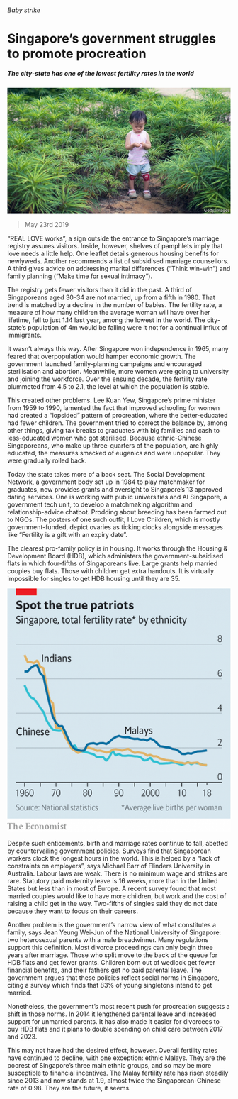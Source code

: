###### Baby strike

# Singapore’s government struggles to promote procreation 

##### The city-state has one of the lowest fertility rates in the world 

![image](images/20190525_asp009.jpg) 

> May 23rd 2019 

“REAL LOVE works”, a sign outside the entrance to Singapore’s marriage registry assures visitors. Inside, however, shelves of pamphlets imply that love needs a little help. One leaflet details generous housing benefits for newlyweds. Another recommends a list of subsidised marriage counsellors. A third gives advice on addressing marital differences (“Think win-win”) and family planning (“Make time for sexual intimacy”). 

The registry gets fewer visitors than it did in the past. A third of Singaporeans aged 30-34 are not married, up from a fifth in 1980. That trend is matched by a decline in the number of babies. The fertility rate, a measure of how many children the average woman will have over her lifetime, fell to just 1.14 last year, among the lowest in the world. The city-state’s population of 4m would be falling were it not for a continual influx of immigrants. 

It wasn’t always this way. After Singapore won independence in 1965, many feared that overpopulation would hamper economic growth. The government launched family-planning campaigns and encouraged sterilisation and abortion. Meanwhile, more women were going to university and joining the workforce. Over the ensuing decade, the fertility rate plummeted from 4.5 to 2.1, the level at which the population is stable. 

This created other problems. Lee Kuan Yew, Singapore’s prime minister from 1959 to 1990, lamented the fact that improved schooling for women had created a “lopsided” pattern of procreation, where the better-educated had fewer children. The government tried to correct the balance by, among other things, giving tax breaks to graduates with big families and cash to less-educated women who got sterilised. Because ethnic-Chinese Singaporeans, who make up three-quarters of the population, are highly educated, the measures smacked of eugenics and were unpopular. They were gradually rolled back. 

Today the state takes more of a back seat. The Social Development Network, a government body set up in 1984 to play matchmaker for graduates, now provides grants and oversight to Singapore’s 13 approved dating services. One is working with public universities and AI Singapore, a government tech unit, to develop a matchmaking algorithm and relationship-advice chatbot. Prodding about breeding has been farmed out to NGOs. The posters of one such outfit, I Love Children, which is mostly government-funded, depict ovaries as ticking clocks alongside messages like “Fertility is a gift with an expiry date”. 

The clearest pro-family policy is in housing. It works through the Housing & Development Board (HDB), which administers the government-subsidised flats in which four-fifths of Singaporeans live. Large grants help married couples buy flats. Those with children get extra handouts. It is virtually impossible for singles to get HDB housing until they are 35. 

![image](images/20190525_ASC098.png) 

Despite such enticements, birth and marriage rates continue to fall, abetted by countervailing government policies. Surveys find that Singaporean workers clock the longest hours in the world. This is helped by a “lack of constraints on employers”, says Michael Barr of Flinders University in Australia. Labour laws are weak. There is no minimum wage and strikes are rare. Statutory paid maternity leave is 16 weeks, more than in the United States but less than in most of Europe. A recent survey found that most married couples would like to have more children, but work and the cost of raising a child get in the way. Two-fifths of singles said they do not date because they want to focus on their careers. 

Another problem is the government’s narrow view of what constitutes a family, says Jean Yeung Wei-Jun of the National University of Singapore: two heterosexual parents with a male breadwinner. Many regulations support this definition. Most divorce proceedings can only begin three years after marriage. Those who split move to the back of the queue for HDB flats and get fewer grants. Children born out of wedlock get fewer financial benefits, and their fathers get no paid parental leave. The government argues that these policies reflect social norms in Singapore, citing a survey which finds that 83% of young singletons intend to get married. 

Nonetheless, the government’s most recent push for procreation suggests a shift in those norms. In 2014 it lengthened parental leave and increased support for unmarried parents. It has also made it easier for divorcees to buy HDB flats and it plans to double spending on child care between 2017 and 2023. 

This may not have had the desired effect, however. Overall fertility rates have continued to decline, with one exception: ethnic Malays. They are the poorest of Singapore’s three main ethnic groups, and so may be more susceptible to financial incentives. The Malay fertility rate has risen steadily since 2013 and now stands at 1.9, almost twice the Singaporean-Chinese rate of 0.98. They are the future, it seems. 

